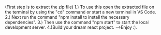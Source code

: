 (First step is to extract the zip file)
1.) To use this open the extracted file on the terminal by using the "cd" command or start a new terminal in VS Code.
2.) Next run the command "npm install to install the necessary dependencies".
3.) Then use the command "npm start" to start the local development server.
4.)Build your dream react project.
-->Enjoy :).
